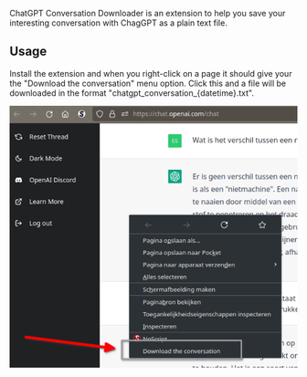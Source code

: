 ChatGPT Conversation Downloader is an extension to help you save your interesting conversation with ChagGPT as a plain text file.

## Usage

Install the extension and when you right-click on a page it should give your the "Download the conversation" menu option. Click this and a file will be downloaded in the format "chatgpt_conversation_{datetime}.txt".

![screenshot of the context menu](docs/media/context_menu.png)
